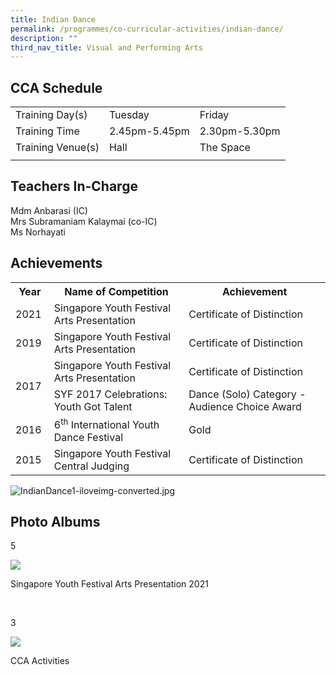 ```yaml
---
title: Indian Dance
permalink: /programmes/co-curricular-activities/indian-dance/
description: ""
third_nav_title: Visual and Performing Arts
---
```

CCA Schedule
-----------

| | | |
| --- | --- | --- |
| Training Day(s) | Tuesday | Friday |   
| Training Time | 2.45pm-5.45pm | 2.30pm-5.30pm | 
| Training Venue(s) | Hall | The Space  |
| | | |

Teachers In-Charge
------------------

Mdm Anbarasi (IC)
<br>
Mrs Subramaniam Kalaymai (co-IC)
<br>
Ms Norhayati

Achievements
------------
<table>
	<tr>
		<th> Year </th>
		<th> Name of Competition </th>
		<th> Achievement </th>
	</tr>
	<tr>
		<td> 2021 </td>
		<td> Singapore Youth Festival Arts Presentation </td>
		<td> Certificate of Distinction </td>
	</tr>
	<tr>
		<td> 2019 </td>
		<td> Singapore Youth Festival Arts Presentation </td>
		<td> Certificate of Distinction </td>
	</tr>
	<tr>
		<td rowspan="2"> 2017 </td>
		<td> Singapore Youth Festival Arts Presentation </td>
		<td> Certificate of Distinction </td>
	</tr>
	<tr>
		<td> SYF 2017 Celebrations: Youth Got Talent </td>
		<td> Dance (Solo) Category - Audience Choice Award  </td>
	</tr>
	<tr>
		<td> 2016 </td>
		<td> 6<sup>th</sup> International Youth Dance Festival </td>
		<td> Gold  </td>
	</tr>
	<tr>
		<td> 2015 </td>
		<td> Singapore Youth Festival Central Judging </td>
		<td> Certificate of Distinction </td>
	</tr>
	<tr></tr>
</table>


![IndianDance1-iloveimg-converted.jpg](https://stmargaretssec.moe.edu.sg/qql/slot/u168/Programmes/CCAs/IndianDance1-iloveimg-converted.jpg)

Photo Albums
------------

5

![](https://stmargaretssec.moe.edu.sg/qql/slot/catalog/pc32/.tn.88bbf9165_31770.jpg.jpg)

Singapore Youth Festival Arts Presentation 2021

 

3

![](https://stmargaretssec.moe.edu.sg/qql/slot/catalog/pc32/.tn.9ee78b79e_31716.bmp.jpg)

CCA Activities